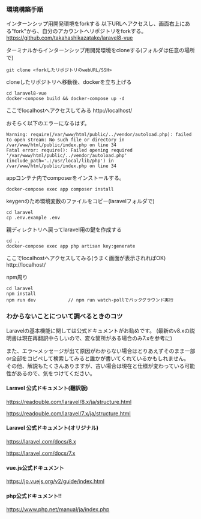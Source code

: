 ### 環境構築手順
インターンシップ用開発環境をforkする
以下URLへアクセスし、画面右上にある"fork"から、自分のアカウントへリポジトリをforkする。
https://github.com/takahashikazatake/laravel8-vue

ターミナルからインターンシップ用開発環境をcloneする(フォルダは任意の場所で)
```
git clone <forkしたリポジトリのwebURL/SSH>
```

cloneしたリポジトリへ移動後、dockerを立ち上げる
```
cd laravel8-vue
docker-compose build && docker-compose up -d
```

ここでlocalhostへアクセスしてみる
http://localhost/

おそらく以下のエラーになるはず。
```
Warning: require(/var/www/html/public/../vendor/autoload.php): failed to open stream: No such file or directory in /var/www/html/public/index.php on line 34
Fatal error: require(): Failed opening required '/var/www/html/public/../vendor/autoload.php' (include_path='.:/usr/local/lib/php') in /var/www/html/public/index.php on line 34
```

appコンテナ内でcomposerをインストールする。
```
docker-compose exec app composer install
```

keygenのため環境変数のファイルをコピー(laravelフォルダで)
```
cd laravel
cp .env.example .env
```

親ディレクトリへ戻ってlaravel用の鍵を作成する
```
cd ..
docker-compose exec app php artisan key:generate
```

ここでlocalhostへアクセスしてみる(うまく画面が表示されればOK)
http://localhost/

npm周り
```
cd laravel
npm install
npm run dev            // npm run watch-pollでバックグラウンド実行
```


### わからないことについて調べるときのコツ
Laravelの基本機能に関しては公式ドキュメントがお勧めです。
(最新のv8.xの説明書は現在再翻訳中らしいので、変な箇所がある場合のみ7.xを参考に)

また、エラ〜メッセージが出て原因がわからない場合はとりあえずそのまま一部or全部をコピペして検索してみると誰かが書いてくれているかもしれません。
その他、解説もたくさんありますが、古い場合は現在と仕様が変わっている可能性があるので、気をつけてください。

#### Laravel 公式ドキュメント(翻訳版)
https://readouble.com/laravel/8.x/ja/structure.html

https://readouble.com/laravel/7.x/ja/structure.html

#### Laravel 公式ドキュメント(オリジナル)
https://laravel.com/docs/8.x

https://laravel.com/docs/7.x

#### vue.js公式ドキュメント
https://jp.vuejs.org/v2/guide/index.html

#### php公式ドキュメント!!
https://www.php.net/manual/ja/index.php
